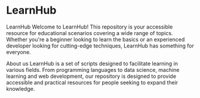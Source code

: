 # LearnHub

LearnHub
Welcome to LearnHub! This repository is your accessible resource for educational scenarios covering a wide range of topics. 
Whether you're a beginner looking to learn the basics or an experienced developer looking for cutting-edge techniques, 
LearnHub has something for everyone.

About us
LearnHub is a set of scripts designed to facilitate learning in various fields.
From programming languages to data science, machine learning and web development, 
our repository is designed to provide accessible and practical resources for people seeking to expand their knowledge.
